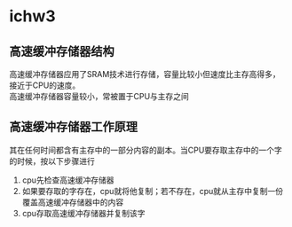 # ichw3
## 高速缓冲存储器结构
高速缓冲存储器应用了SRAM技术进行存储，容量比较小但速度比主存高得多， 接近于CPU的速度。  
高速缓冲存储器容量较小，常被置于CPU与主存之间



## 高速缓冲存储器工作原理
其在任何时间都含有主存中的一部分内容的副本。当CPU要存取主存中的一个字的时候，按以下步骤进行  
1. cpu先检查高速缓冲存储器  
2. 如果要存取的字存在，cpu就将他复制；若不存在，cpu就从主存中复制一份覆盖高速缓冲存储器中的内容  
3. cpu存取高速缓冲存储器并复制该字
